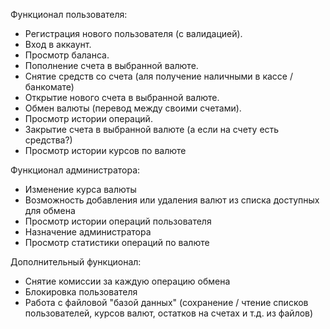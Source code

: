 Функционал пользователя:
- Регистрация нового пользователя (с валидацией).
- Вход в аккаунт.
- Просмотр баланса.
- Пополнение счета в выбранной валюте.
- Снятие средств со счета (аля получение наличными в кассе / банкомате)
- Открытие нового счета в выбранной валюте.
- Обмен валюты (перевод между своими счетами).
- Просмотр истории операций.
- Закрытие счета в выбранной валюте (а если на счету есть средства?)
- Просмотр истории курсов по валюте

Функционал администратора:
- Изменение курса валюты
- Возможность добавления или удаления валют из списка доступных для обмена
- Просмотр истории операций пользователя
- Назначение администратора
- Просмотр статистики операций по валюте

Дополнительный функционал:
- Снятие комиссии за каждую операцию обмена
- Блокировка пользователя
- Работа с файловой "базой данных" (сохранение / чтение списков пользователей, курсов валют, остатков на счетах и т.д. из файлов)


